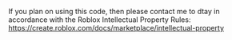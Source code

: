 If you plan on using this code, then please contact me to dtay in accordance with the Roblox Intellectual Property Rules: https://create.roblox.com/docs/marketplace/intellectual-property
